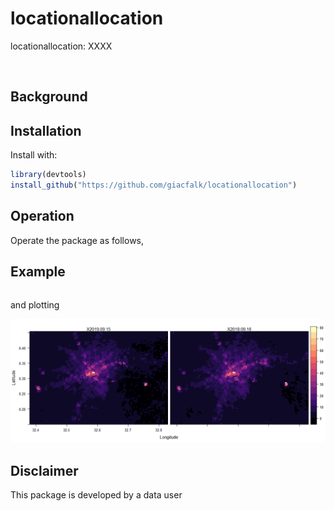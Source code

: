 # locationallocation
 
locationallocation: XXXX

<p align="center">
<img src="https://github.com/giacfalk/locationallocation/blob/main/logo.png?raw=true" alt="" width="300"/>
</p>


## Background

<div style="text-align: justify">

</div>

## Installation

Install with:

``` r
library(devtools)
install_github("https://github.com/giacfalk/locationallocation")
```
## Operation

Operate the package as follows, 

## Example

``` r

```

and plotting

<p align="center">
<img src="https://raw.githubusercontent.com/giacfalk/blackmaRble/main/plot_example.png" alt="" width="600"/>
</p>

## Disclaimer

This package is developed by a data user
